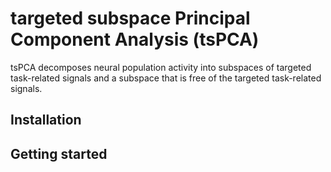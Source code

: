 targeted subspace Principal Component Analysis (tsPCA)
===========================================

tsPCA decomposes neural population activity into subspaces of targeted task-related signals and a subspace that is free of the targeted task-related signals.

## Installation

## Getting started

